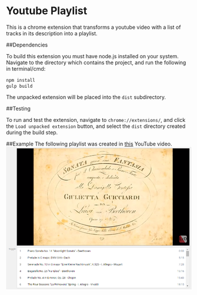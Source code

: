 # Youtube Playlist

This is a chrome extension that transforms a youtube video with a list of tracks 
in its description into a playlist.

##Dependencies

To build this extension you must have node.js installed on your system. Navigate to
the directory which contains the project, and run the following in terminal/cmd:

```
npm install
gulp build
```

The unpacked extension will be placed into the `dist` subdirectory.

##Testing

To run and test the extension, navigate to `chrome://extensions/`, and click the
`Load unpacked extension` button, and select the `dist` directory created during the
build step.

##Example
The following playlist was created in [this](https://www.youtube.com/watch?v=jgpJVI3tDbY) YouTube video.
![alt tag](https://github.com/ichub/youtube-playlist/blob/master/screenshot.png)
